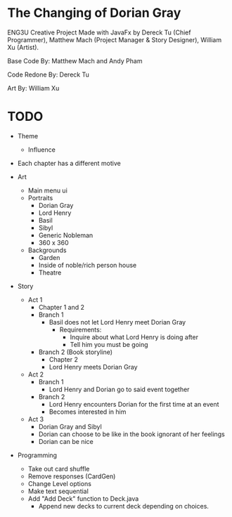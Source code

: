 # The Changing of Dorian Gray
ENG3U Creative Project Made with JavaFx by Dereck Tu (Chief Programmer), Matthew Mach (Project Manager & Story Designer), William Xu (Artist).

Base Code By: Matthew Mach and Andy Pham

Code Redone By: Dereck Tu

Art By: William Xu

TODO
=
* Theme
	* Influence
* Each chapter has a different motive
* Art
	* Main menu ui
	* Portraits
		* Dorian Gray
		* Lord Henry
		* Basil
		* Sibyl
		* Generic Nobleman
		* 360 x 360
	* Backgrounds
		* Garden
		* Inside of noble/rich person house
		* Theatre

* Story
	* Act 1
		* Chapter 1 and 2 
		* Branch 1
			* Basil does not let Lord Henry meet Dorian Gray
				* Requirements:
					* Inquire about what Lord Henry is doing after
					* Tell him you must be going 
		* Branch 2 (Book storyline)
			* Chapter 2
			* Lord Henry meets Dorian Gray
	* Act 2
		* Branch 1
			* Lord Henry and Dorian go to said event together
		* Branch 2
			* Lord Henry encounters Dorian for the first time at an event
			* Becomes interested in him
	* Act 3
		* Dorian Gray and Sibyl
		* Dorian can choose to be like in the book ignorant of her feelings 
		* Dorian can be nice

* Programming
	* Take out card shuffle
	* Remove responses (CardGen)
	* Change Level options
	* Make text sequential
	* Add "Add Deck" function to Deck.java
		* Append new decks to current deck depending on choices.
